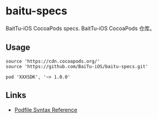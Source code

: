 # baitu-specs

BaitTu-iOS CocoaPods specs.
BaitTu-iOS CocoaPods 仓库。

## Usage

```
source 'https://cdn.cocoapods.org/'
source 'https://github.com/BaiTu-iOS/baitu-specs.git'
```

```
pod 'XXXSDK', '~> 1.0.0'
```

## Links

- [Podfile Syntax Reference](https://guides.cocoapods.org/syntax/podfile.html#podfile)
